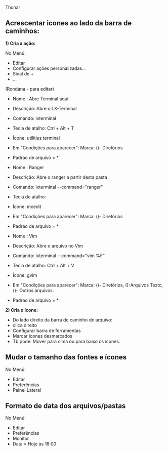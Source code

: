 Thunar

## Acrescentar icones ao lado da barra de caminhos:

**1) Cria a ação:**

No Menú:
- Editar
- Configurar ações personalizadas...
- Sinal de +
- ...

(Rondana - para editar) 
 - Nome : Abre Terminal aqui
 - Descrição: Abre o LX-Terminal
 - Comando: lxterminal
 - Tecla de atalho: Ctrl + Alt + T
 - Ícone: utilities terminal
 - Em "Condições para aparecer": Marca: ()- Diretórios
 - Padrao de arquivo = *
 
 
 - Nome : Ranger
 - Descrição: Abre o ranger a partir desta pasta
 - Comando: lxterminal --command="ranger"
 - Tecla de atalho: 
 - Ícone: mcedit
 - Em "Condições para aparecer": Marca: ()- Diretórios
 - Padrao de arquivo = *
 
 - Nome : Vim
 - Descrição: Abre o arquivo no Vim
 - Comando: lxterminal --command="vim %F"
 - Tecla de atalho: Ctrl + Alt + V
 - Ícone: gvim
 - Em "Condições para aparecer": Marca: ()- Diretórios, ()-Arquivos Texto, ()- Outros arquivos.
 - Padrao de arquivo = *
 
 
 
**2) Cria o ícone:**
 - Do lado direito da barra de caminho de arquivo:
 - clica direito
 - Configurar barra de ferramentas
 - Marcar ícones desmarcados
 - Tb pode: Mover para cima ou para baixo os ícones.


## Mudar o tamanho das fontes e ícones

No Menú:
- Editar
- Preferências 
- Painel Lateral



## Formato de data dos arquivos/pastas

No Menú:
- Editar
- Preferências 
- Monitor
- Data = Hoje às 18:00




 
 
 
 
 
